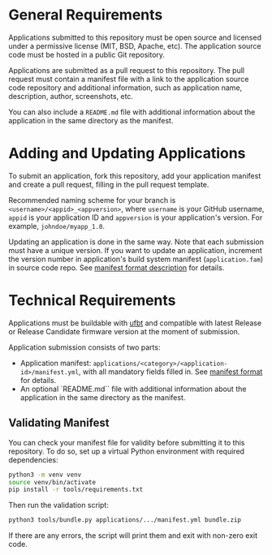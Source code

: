 # General Requirements

Applications submitted to this repository must be open source and licensed under a permissive license (MIT, BSD, Apache, etc). The application source code must be hosted in a public Git repository. 

Applications are submitted as a pull request to this repository. The pull request must contain a manifest file with a link to the application source code repository and additional information, such as application name, description, author, screenshots, etc. 

You can also include a `README.md` file with additional information about the application in the same directory as the manifest.

# Adding and Updating Applications

To submit an application, fork this repository, add your application manifest and create a pull request, filling in the pull request template.

Recommended naming scheme for your branch is `<username>/<appid>_<appversion>`, where `username` is your GitHub username, `appid` is your application ID and `appversion` is your application's version. For example, `johndoe/myapp_1.0`.

Updating an application is done in the same way. Note that each submission must have a unique version. If you want to update an application, increment the version number in application's build system manifest (`application.fam`) in source code repo. See [manifest format description](./Manifest.md#application-version) for details.

# Technical Requirements

Applications must be buildable with [ufbt](https://pypi.org/project/ufbt/) and compatible with latest Release or Release Candidate firmware version at the moment of submission.

Application submission consists of two parts:
 - Application manifest: `applications/<category>/<application-id>/manifest.yml`, with all mandatory fields filled in. See [manifest format](./Manifest.md) for details.
 - An optional `README.md`` file with additional information about the application in the same directory as the manifest.

## Validating Manifest

You can check your manifest file for validity before submitting it to this repository. To do so, set up a virtual Python environment with required dependencies:

```bash
python3 -m venv venv
source venv/bin/activate
pip install -r tools/requirements.txt
```

Then run the validation script:

```bash
python3 tools/bundle.py applications/.../manifest.yml bundle.zip
```

If there are any errors, the script will print them and exit with non-zero exit code.
